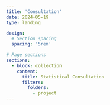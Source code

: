 ```yaml
---
title: 'Consultation'
date: 2024-05-19
type: landing

design:
  # Section spacing
  spacing: '5rem'

# Page sections
sections:
  - block: collection
    content:
      title: Statistical Consultation
      filters:
        folders:
          - project
---
```


